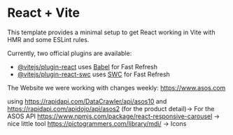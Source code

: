 # React + Vite

This template provides a minimal setup to get React working in Vite with HMR and some ESLint rules.

Currently, two official plugins are available:

- [@vitejs/plugin-react](https://github.com/vitejs/vite-plugin-react/blob/main/packages/plugin-react/README.md) uses [Babel](https://babeljs.io/) for Fast Refresh
- [@vitejs/plugin-react-swc](https://github.com/vitejs/vite-plugin-react-swc) uses [SWC](https://swc.rs/) for Fast Refresh

The Website we were working with changes weekly: https://www.asos.com

using https://rapidapi.com/DataCrawler/api/asos10 and https://rapidapi.com/apidojo/api/asos2 (for the product detail)-> For the ASOS API
https://www.npmjs.com/package/react-responsive-carousel -> nice little tool
https://pictogrammers.com/library/mdi/ -> Icons